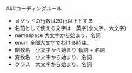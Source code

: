 ﻿###コーディングルール

 * メソッドの行数は20行以下とする
 * 名前として使える文字は　英字(小文字、大文字)
 * namespace 大文字から始まり、名詞
 * enum 全部大文字でわける時は_
 * 関数名　小文字から始まり`動詞 + 名詞
 * 変数名　小文字から始まり、名詞
 * クラス　大文字から始まり、名詞
